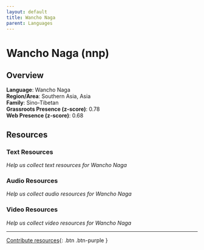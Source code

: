 ```yaml
---
layout: default
title: Wancho Naga
parent: Languages
---
```


# Wancho Naga (nnp)

## Overview

**Language**: Wancho Naga  
**Region/Area**: Southern Asia, Asia  
**Family**: Sino-Tibetan  
**Grassroots Presence (z-score)**: 0.78  
**Web Presence (z-score)**: 0.68  

## Resources

### Text Resources
*Help us collect text resources for Wancho Naga*

### Audio Resources
*Help us collect audio resources for Wancho Naga*

### Video Resources
*Help us collect video resources for Wancho Naga*

---

[Contribute resources](https://forms.office.com/e/1SfLJx3u1r){: .btn .btn-purple }
